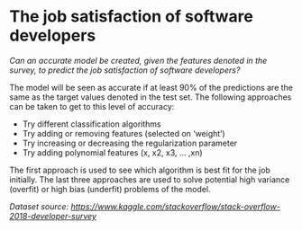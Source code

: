 # The job satisfaction of software developers

*Can an accurate model be created, given the features denoted in the survey, to predict the job satisfaction of software developers?*

The model will be seen as accurate if at least 90% of the predictions are the same as the target values denoted in the test set. The following approaches can be taken to get to this level of accuracy:
+	Try different classification algorithms
+	Try adding or removing features (selected on ‘weight’)
+	Try increasing or decreasing the regularization parameter
+	Try adding polynomial features (x, x2, x3, … ,xn)

The first approach is used to see which algorithm is best fit for the job initially. The last three approaches are used to solve potential high variance (overfit) or high bias (underfit) problems of the model.

*Dataset source: https://www.kaggle.com/stackoverflow/stack-overflow-2018-developer-survey*
